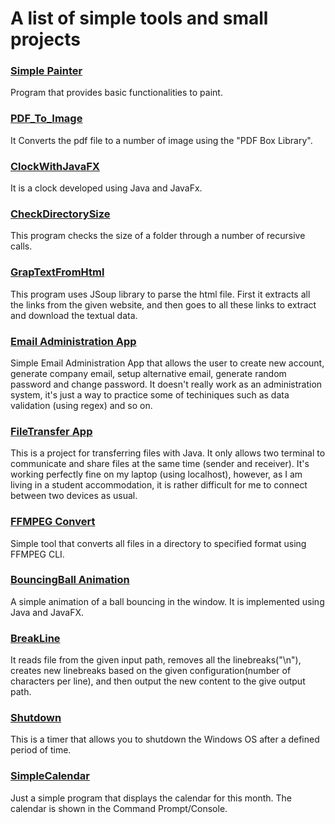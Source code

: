 <h1>A list of simple tools and small projects</h1>

<h3><a href="https://github.com/CurtisNewbie/Simple-Tools-and-Projects/tree/master/SimplePainter">Simple Painter</a></h3>

Program that provides basic functionalities to paint.

<h3><a href="https://github.com/CurtisNewbie/Simple-Tools-and-Projects/tree/master/PDF_To_Image">PDF_To_Image</a></h3>

It Converts the pdf file to a number of image using the "PDF Box Library".

<h3><a href="https://github.com/CurtisNewbie/Simple-Tools-and-Projects/tree/master/ClockWithJavaFx">ClockWithJavaFX</a></h3>

It is a clock developed using Java and JavaFx.

<h3><a href="https://github.com/CurtisNewbie/Simple-Tools-and-Projects/tree/master/CheckDirectorySize">CheckDirectorySize</a></h3>

This program checks the size of a folder through a number of recursive calls.

<h3><a href="https://github.com/CurtisNewbie/Simple-Tools-and-Projects/tree/master/GrapTextFromHtml">GrapTextFromHtml</a></h3>

This program uses JSoup library to parse the html file. First it extracts all the links from the given website, and then goes to all these links to extract and download the textual data.

<h3><a href="https://github.com/CurtisNewbie/Little-Tools-and-Projects/tree/master/Email%20Administration%20App">Email Administration App</a></h3>

Simple Email Administration App that allows the user to create new account, generate company email, setup alternative email, generate random password and change password. It doesn't really work as an administration system, it's just a way to practice some of techiniques such as data validation (using regex) and so on.

<h3><a href="https://github.com/CurtisNewbie/Little-Tools-and-Projects/tree/master/FileTransfer">FileTransfer App</a></h3>

This is a project for transferring files with Java. It only allows two terminal to communicate and share files at the same time (sender and receiver). It's working perfectly fine on my laptop (using localhost), however, as I am living in a student accommodation, it is rather difficult for me to connect between two devices as usual.

<h3><a href="https://github.com/CurtisNewbie/Simple-Tools-and-Projects/tree/master/ffmpegConvert">FFMPEG Convert</a></h3>

Simple tool that converts all files in a directory to specified format using FFMPEG CLI.

<h3><a href="https://github.com/CurtisNewbie/Simple-Tools-and-Projects/tree/master/BouncingBall">BouncingBall Animation</a></h3>

A simple animation of a ball bouncing in the window. It is implemented using Java and JavaFX.

<h3><a href="https://github.com/CurtisNewbie/Little-Tools-and-Projects/tree/master/BreakLine">BreakLine</a></h3>

It reads file from the given input path, removes all the linebreaks("\n"), creates new linebreaks based on the given configuration(number of characters per line), and then output the new content to the give output path.

<h3><a href="https://github.com/CurtisNewbie/Little-Tools-and-Projects/tree/master/Shutdown">Shutdown</a></h3>

This is a timer that allows you to shutdown the Windows OS after a defined period of time. <br>

<h3><a href="https://github.com/CurtisNewbie/Little-Tools-and-Projects/tree/master/SimpleCalendar">SimpleCalendar</a></h3>

Just a simple program that displays the calendar for this month. The calendar is shown in the Command Prompt/Console.
